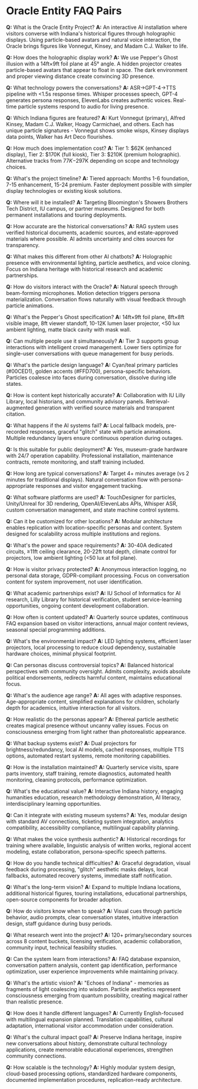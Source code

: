 # Oracle Entity FAQ Pairs

**Q:** What is the Oracle Entity Project?
**A:** An interactive AI installation where visitors converse with Indiana's historical figures through holographic displays. Using particle-based avatars and natural voice interaction, the Oracle brings figures like Vonnegut, Kinsey, and Madam C.J. Walker to life.

**Q:** How does the holographic display work?
**A:** We use Pepper's Ghost illusion with a 14ft×9ft foil plane at 45° angle. A hidden projector creates particle-based avatars that appear to float in space. The dark environment and proper viewing distance create convincing 3D presence.

**Q:** What technology powers the conversations?
**A:** ASR→GPT-4→TTS pipeline with <1.5s response times. Whisper processes speech, GPT-4 generates persona responses, ElevenLabs creates authentic voices. Real-time particle systems respond to audio for living presence.

**Q:** Which Indiana figures are featured?
**A:** Kurt Vonnegut (primary), Alfred Kinsey, Madam C.J. Walker, Hoagy Carmichael, and others. Each has unique particle signatures - Vonnegut shows smoke wisps, Kinsey displays data points, Walker has Art Deco flourishes.

**Q:** How much does implementation cost?
**A:** Tier 1: $62K (enhanced display), Tier 2: $170K (full kiosk), Tier 3: $210K (premium holographic). Alternative tracks from $77K-$297K depending on scope and technology choices.

**Q:** What's the project timeline?
**A:** Tiered approach: Months 1-6 foundation, 7-15 enhancement, 15-24 premium. Faster deployment possible with simpler display technologies or existing kiosk solutions.

**Q:** Where will it be installed?
**A:** Targeting Bloomington's Showers Brothers Tech District, IU campus, or partner museums. Designed for both permanent installations and touring deployments.

**Q:** How accurate are the historical conversations?
**A:** RAG system uses verified historical documents, academic sources, and estate-approved materials where possible. AI admits uncertainty and cites sources for transparency.

**Q:** What makes this different from other AI chatbots?
**A:** Holographic presence with environmental lighting, particle aesthetics, and voice cloning. Focus on Indiana heritage with historical research and academic partnerships.

**Q:** How do visitors interact with the Oracle?
**A:** Natural speech through beam-forming microphones. Motion detection triggers persona materialization. Conversation flows naturally with visual feedback through particle animations.

**Q:** What's the Pepper's Ghost specification?
**A:** 14ft×9ft foil plane, 8ft×8ft visible image, 8ft viewer standoff, 10-12K lumen laser projector, <50 lux ambient lighting, matte black cavity with mask wall.

**Q:** Can multiple people use it simultaneously?
**A:** Tier 3 supports group interactions with intelligent crowd management. Lower tiers optimize for single-user conversations with queue management for busy periods.

**Q:** What's the particle design language?
**A:** Cyan/teal primary particles (#00CED1), golden accents (#FFD700), persona-specific behaviors. Particles coalesce into faces during conversation, dissolve during idle states.

**Q:** How is content kept historically accurate?
**A:** Collaboration with IU Lilly Library, local historians, and community advisory panels. Retrieval-augmented generation with verified source materials and transparent citation.

**Q:** What happens if the AI systems fail?
**A:** Local fallback models, pre-recorded responses, graceful "glitch" state with particle animations. Multiple redundancy layers ensure continuous operation during outages.

**Q:** Is this suitable for public deployment?
**A:** Yes, museum-grade hardware with 24/7 operation capability. Professional installation, maintenance contracts, remote monitoring, and staff training included.

**Q:** How long are typical conversations?
**A:** Target 4+ minutes average (vs 2 minutes for traditional displays). Natural conversation flow with persona-appropriate responses and visitor engagement tracking.

**Q:** What software platforms are used?
**A:** TouchDesigner for particles, Unity/Unreal for 3D rendering, OpenAI/ElevenLabs APIs, Whisper ASR, custom conversation management, and state machine control systems.

**Q:** Can it be customized for other locations?
**A:** Modular architecture enables replication with location-specific personas and content. System designed for scalability across multiple institutions and regions.

**Q:** What's the power and space requirements?
**A:** 30-40A dedicated circuits, ≥11ft ceiling clearance, 20-22ft total depth, climate control for projectors, low ambient lighting (<50 lux at foil plane).

**Q:** How is visitor privacy protected?
**A:** Anonymous interaction logging, no personal data storage, GDPR-compliant processing. Focus on conversation content for system improvement, not user identification.

**Q:** What academic partnerships exist?
**A:** IU School of Informatics for AI research, Lilly Library for historical verification, student service-learning opportunities, ongoing content development collaboration.

**Q:** How often is content updated?
**A:** Quarterly source updates, continuous FAQ expansion based on visitor interactions, annual major content reviews, seasonal special programming additions.

**Q:** What's the environmental impact?
**A:** LED lighting systems, efficient laser projectors, local processing to reduce cloud dependency, sustainable hardware choices, minimal physical footprint.

**Q:** Can personas discuss controversial topics?
**A:** Balanced historical perspectives with community oversight. Admits complexity, avoids absolute political endorsements, redirects harmful content, maintains educational focus.

**Q:** What's the audience age range?
**A:** All ages with adaptive responses. Age-appropriate content, simplified explanations for children, scholarly depth for academics, intuitive interaction for all visitors.

**Q:** How realistic do the personas appear?
**A:** Ethereal particle aesthetic creates magical presence without uncanny valley issues. Focus on consciousness emerging from light rather than photorealistic appearance.

**Q:** What backup systems exist?
**A:** Dual projectors for brightness/redundancy, local AI models, cached responses, multiple TTS options, automated restart systems, remote monitoring capabilities.

**Q:** How is the installation maintained?
**A:** Quarterly service visits, spare parts inventory, staff training, remote diagnostics, automated health monitoring, cleaning protocols, performance optimization.

**Q:** What's the educational value?
**A:** Interactive Indiana history, engaging humanities education, research methodology demonstration, AI literacy, interdisciplinary learning opportunities.

**Q:** Can it integrate with existing museum systems?
**A:** Yes, modular design with standard AV connections, ticketing system integration, analytics compatibility, accessibility compliance, multilingual capability planning.

**Q:** What makes the voice synthesis authentic?
**A:** Historical recordings for training where available, linguistic analysis of written works, regional accent modeling, estate collaboration, persona-specific speech patterns.

**Q:** How do you handle technical difficulties?
**A:** Graceful degradation, visual feedback during processing, "glitch" aesthetic masks delays, local fallbacks, automated recovery systems, immediate staff notification.

**Q:** What's the long-term vision?
**A:** Expand to multiple Indiana locations, additional historical figures, touring installations, educational partnerships, open-source components for broader adoption.

**Q:** How do visitors know when to speak?
**A:** Visual cues through particle behavior, audio prompts, clear conversation states, intuitive interaction design, staff guidance during busy periods.

**Q:** What research went into the project?
**A:** 120+ primary/secondary sources across 8 content buckets, licensing verification, academic collaboration, community input, technical feasibility studies.

**Q:** Can the system learn from interactions?
**A:** FAQ database expansion, conversation pattern analysis, content gap identification, performance optimization, user experience improvements while maintaining privacy.

**Q:** What's the artistic vision?
**A:** "Echoes of Indiana" - memories as fragments of light coalescing into wisdom. Particle aesthetics represent consciousness emerging from quantum possibility, creating magical rather than realistic presence.

**Q:** How does it handle different languages?
**A:** Currently English-focused with multilingual expansion planned. Translation capabilities, cultural adaptation, international visitor accommodation under consideration.

**Q:** What's the cultural impact goal?
**A:** Preserve Indiana heritage, inspire new conversations about history, demonstrate cultural technology applications, create memorable educational experiences, strengthen community connections.

**Q:** How scalable is the technology?
**A:** Highly modular system design, cloud-based processing options, standardized hardware components, documented implementation procedures, replication-ready architecture.